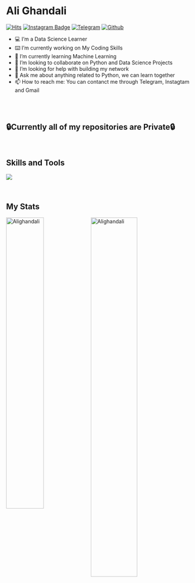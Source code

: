 ### <h1>Ali Ghandali</h1>

[![Hits](https://hits.seeyoufarm.com/api/count/incr/badge.svg?url=https%3A%2F%2Fgithub.com%2FAlighandali&count_bg=%23FB3131&title_bg=%236E6E6E&icon=github.svg&icon_color=%23E7E7E7&title=Profile+View&edge_flat=false)](https://hits.seeyoufarm.com)
[![Instagram Badge](https://img.shields.io/badge/-Instagram-yellow?logo=instagram&logoColor=white&link=https://instagram.com/aliii___gh_._/)](https://www.instagram.com/aliii___gh_._)
[![Telegram](https://img.shields.io/badge/-Telegram-blue?logo=telegram&logoColor=white&link=https://t.me/ali_gh13/)](https://t.me/ali_gh13)
[![Github](https://img.shields.io/github/followers/Alighandali?label=Follow&style=social)](https://github.com/Alighandali)

- 💻 I’m a Data Science Learner
- ⌨️ I’m currently working on My Coding Skills
- 🌱 I’m currently learning Machine Learning
- 🤝 I’m looking to collaborate on Python and Data Science Projects
- 🤔 I’m looking for help with building my network
- 💬 Ask me about anything related to Python, we can learn together
- 📫 How to reach me: You can contanct me through Telegram, Instagtam and Gmail
<br>
<br>
<h2>🔒Currently all of my repositories are Private🔒</h2>
<br>
<h2>Skills and Tools</h2>
<p align="left">
  <a href="https://skillicons.dev">
    <img src="https://skillicons.dev/icons?i=python,css,html,git,github,vscode,stackoverflow,linux" />
  </a>
</p>
<br>
<h2>My Stats</h2>
<div>
  <img width="45%" align="left" src="https://github-readme-stats.vercel.app/api/top-langs?username=Alighandali&show_icons=true&locale=en&layout=compact" alt="Alighandali" />
  <img width="50%"  src="https://github-readme-streak-stats.herokuapp.com/?user=Alighandali&" alt="Alighandali" />
</div>
